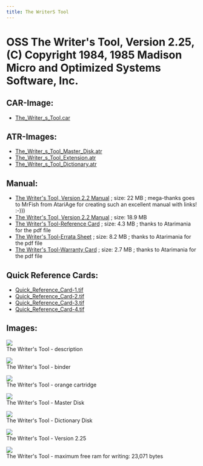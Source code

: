 ```yaml
---
title: The WriterS Tool
---
```

# OSS The Writer's Tool, Version 2.25, (C) Copyright 1984, 1985 Madison Micro and Optimized Systems Software, Inc.  
  
## CAR-Image:  
- [The_Writer_s_Tool.car](attachments/The_Writer_s_Tool.car)  
  
## ATR-Images:  
- [The_Writer_s_Tool_Master_Disk.atr](attachments/The_Writer_s_Tool_Master_Disk.atr)  
- [The_Writer_s_Tool_Extension.atr](attachments/The_Writer_s_Tool_Extension.atr)  
- [The_Writer_s_Tool_Dictionary.atr](attachments/The_Writer_s_Tool_Dictionary.atr)  
  
## Manual:  
- [The Writer's Tool, Version 2.2 Manual](attachments/The_Writer_s_Tool-Version-2.2_Manual_with_bookmarks.pdf) ; size: 22 MB ; mega-thanks goes to MrFish from AtariAge for creating such an excellent manual with links! :-)))  
- [The Writer's Tool, Version 2.2 Manual](attachments/The_Writer_s_Tool_Version_2.2_Manual.pdf) ; size: 18.9 MB  
- [The Writer's Tool-Reference Card](attachments/The_Writer_s_Tool-Reference_Card.pdf) ; size: 4.3 MB ; thanks to Atarimania for the pdf file  
- [The Writer's Tool-Errata Sheet](attachments/The_Writer_s_Tool-Errata_Sheet.pdf) ; size: 8.2 MB ; thanks to Atarimania for the pdf file  
- [The Writer's Tool-Warranty Card](attachments/The_Writer_s_Tool-Warranty_Card.pdf) ; size: 2.7 MB ; thanks to Atarimania for the pdf file  
  
## Quick Reference Cards:  
- [Quick_Reference_Card-1.tif](attachments/Quick_Reference_Card-1.tif)  
- [Quick_Reference_Card-2.tif](attachments/Quick_Reference_Card-2.tif)  
- [Quick_Reference_Card-3.tif](attachments/Quick_Reference_Card-3.tif)  
- [Quick_Reference_Card-4.tif](attachments/Quick_Reference_Card-4.tif)  
  
## Images:  
![](attachments/OSS-The+Writer_s+Tool.jpg)  
The Writer's Tool - description   
  
![](attachments/Binder.jpg)  
The Writer's Tool - binder   
  
![](attachments/The+Writer_s+Tool-Cart+%28orange%29.jpg)  
The Writer's Tool - orange cartridge   
  
![](attachments/The+Writer_s+Tool+-+Master+Disk.jpg)  
The Writer's Tool - Master Disk   
  
![](attachments/The+Writer_s+Tool+-+Dictionary+Disk.jpg)  
The Writer's Tool - Dictionary Disk   
  
![](attachments/The+Writer_s+Tool-Version+2.25.jpg)  
The Writer's Tool - Version 2.25   
  
![](attachments/The+Writer_s+Tool-Free+RAM.jpg)  
The Writer's Tool - maximum free ram for writing: 23,071 bytes  

